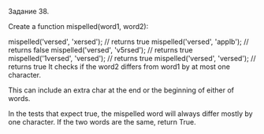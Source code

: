 Задание 38.

Create a function mispelled(word1, word2):

mispelled('versed', 'xersed'); // returns true
mispelled('versed', 'applb'); // returns false
mispelled('versed', 'v5rsed'); // returns true
mispelled('1versed', 'versed'); // returns true
mispelled('versed', 'versed'); // returns true
It checks if the word2 differs from word1 by at most one character.

This can include an extra char at the end or the beginning of either of words.

In the tests that expect true, the mispelled word will always differ mostly by one character. If the two words are the same, return True.